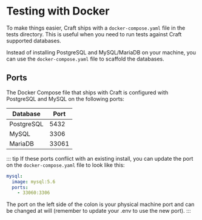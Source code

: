 # Testing with Docker

To make things easier, Craft ships with a `docker-compose.yaml` file in the tests directory. This is useful when you
need to run tests against Craft supported databases.

Instead of installing PostgreSQL and MySQL/MariaDB on your machine, you can use the `docker-compose.yaml` file to
scaffold the databases.

## Ports

The Docker Compose file that ships with Craft is configured with PostgreSQL and MySQL on the following ports:

| Database | Port |
| ----------- | ----------- |
| PostgreSQL | 5432 |
| MySQL | 3306 |
| MariaDB | 33061 |

::: tip
If these ports conflict with an existing install, you can update the port on the `docker-compose.yaml` file to look like
this:

```yaml
mysql:
  image: mysql:5.6
  ports:
    - 33060:3306
```

The port on the left side of the colon is your physical machine port and can be changed at will (remember to update your .env to use the new port).
:::
